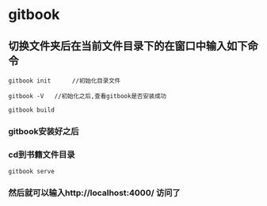 # gitbook

## 切换文件夹后在当前文件目录下的在窗口中输入如下命令
```
gitbook init      //初始化目录文件

gitbook -V   //初始化之后,查看gitbook是否安装成功

gitbook build
```
### gitbook安装好之后

### cd到书籍文件目录
```
gitbook serve
```
### 然后就可以输入http://localhost:4000/ 访问了